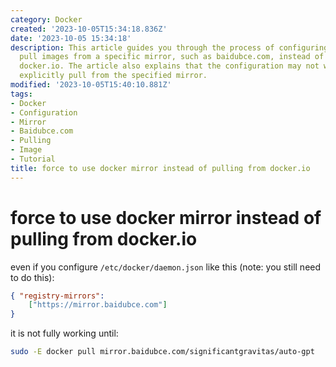 ```yaml
---
category: Docker
created: '2023-10-05T15:34:18.836Z'
date: '2023-10-05 15:34:18'
description: This article guides you through the process of configuring Docker to
  pull images from a specific mirror, such as baidubce.com, instead of the default
  docker.io. The article also explains that the configuration may not work until you
  explicitly pull from the specified mirror.
modified: '2023-10-05T15:40:10.881Z'
tags:
- Docker
- Configuration
- Mirror
- Baidubce.com
- Pulling
- Image
- Tutorial
title: force to use docker mirror instead of pulling from docker.io
---
```


# force to use docker mirror instead of pulling from docker.io

even if you configure `/etc/docker/daemon.json` like this (note: you still need to do this):

```json
{ "registry-mirrors": 
	["https://mirror.baidubce.com"]
}
```

it is not fully working until:

```bash
sudo -E docker pull mirror.baidubce.com/significantgravitas/auto-gpt
```
